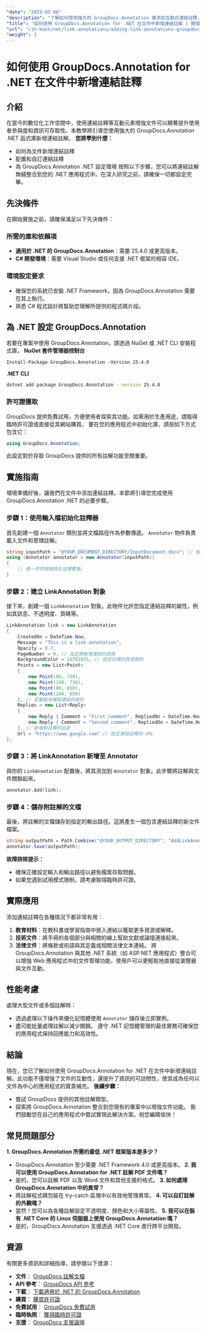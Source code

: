 ```yaml
---
"date": "2025-05-06"
"description": "了解如何使用強大的 GroupDocs.Annotation 庫添加互動式連結註釋，從而增強您的 .NET 應用程式。按照我們的分步指南，立即提昇文件互動性。"
"title": "如何使用 GroupDocs.Annotation for .NET 在文件中新增連結註解 | 開發人員指南"
"url": "/zh-hant/net/link-annotations/adding-link-annotations-groupdocs-annotation-dotnet/"
"weight": 1
---
```


# 如何使用 GroupDocs.Annotation for .NET 在文件中新增連結註釋
## 介紹
在當今的數位化工作空間中，使用連結註釋等互動元素增強文件可以顯著提升使用者參與度和資訊可存取性。本教學將引導您使用強大的 GroupDocs.Annotation .NET 函式庫新增連結註解。
**您將學到什麼：**
- 如何為文件新增連結註釋
- 配置和自訂連結註釋
- 為 GroupDocs.Annotation .NET 設定環境
按照以下步驟，您可以將連結註解無縫整合到您的 .NET 應用程式中。在深入研究之前，請確保一切都設定完畢。
## 先決條件
在開始實施之前，請確保滿足以下先決條件：
### 所需的庫和依賴項
- **適用於 .NET 的 GroupDocs.Annotation**：需要 25.4.0 或更高版本。
- **C# 開發環境**：需要 Visual Studio 或任何支援 .NET 框架的相容 IDE。
### 環境設定要求
- 確保您的系統已安裝 .NET Framework，因為 GroupDocs.Annotation 需要在其上執行。
- 熟悉 C# 程式設計將幫助您理解所提供的程式碼片段。
## 為 .NET 設定 GroupDocs.Annotation
若要在專案中使用 GroupDocs.Annotation，請透過 NuGet 或 .NET CLI 安裝程式庫。
**NuGet 套件管理器控制台**
```shell
Install-Package GroupDocs.Annotation -Version 25.4.0
```
**.NET CLI**
```bash
dotnet add package GroupDocs.Annotation --version 25.4.0
```
### 許可證獲取
GroupDocs 提供免費試用，方便使用者探索其功能。如需用於生產用途，請取得臨時許可證或直接從其網站購買。
要在您的應用程式中初始化庫，請按如下方式包含它：
```csharp
using GroupDocs.Annotation;
```
此設定對於存取 GroupDocs 提供的所有註解功能至關重要。
## 實施指南
環境準備好後，讓我們在文件中添加連結註釋。本節將引導您完成使用 GroupDocs.Annotation .NET 的必要步驟。
### 步驟 1：使用輸入檔初始化註釋器
首先創建一個 `Annotator` 類別並將文檔路徑作為參數傳遞。 `Annotator` 物件負責載入文件和管理註解。
```csharp
string inputPath = "@YOUR_DOCUMENT_DIRECTORY/InputDocument.docx"; // 替換為您的文件路徑
using (Annotator annotator = new Annotator(inputPath))
{
    // 進一步的措施將在這裡實施。
}
```
### 步驟 2：建立 LinkAnnotation 對象
接下來，創建一個 `LinkAnnotation` 對象。此物件允許您指定連結註釋的屬性，例如其訊息、不透明度、頁碼等。
```csharp
LinkAnnotation link = new LinkAnnotation
{
    CreatedOn = DateTime.Now,
    Message = "This is a link annotation",
    Opacity = 0.7,
    PageNumber = 0, // 指定應新增連結的頁碼
    BackgroundColor = 16761035, // 設定註釋的背景顏色
    Points = new List<Point>
    {
        new Point(80, 730),
        new Point(240, 730),
        new Point(80, 650),
        new Point(240, 650)
    }, // 定義點來繪製連結的矩形
    Replies = new List<Reply>
    {
        new Reply { Comment = "First comment", RepliedOn = DateTime.Now },
        new Reply { Comment = "Second comment", RepliedOn = DateTime.Now }
    }, // 新增對註釋的回复
    Url = "https://www.google.com" // 設定連結註釋的 URL
};
```
### 步驟 3：將 LinkAnnotation 新增至 Annotator
與你的 `LinkAnnotation` 配置後，將其添加到 `Annotator` 對象。此步驟將註解與文件關聯起來。
```csharp
annotator.Add(link);
```
### 步驟 4：儲存附註解的文檔
最後，將註解的文檔儲存到指定的輸出路徑。這將產生一個包含連結註釋的新文件檔案。
```csharp
string outputPath = Path.Combine("@YOUR_OUTPUT_DIRECTORY", "AddLinkAnnotation-output.docx");
annotator.Save(outputPath);
```
**故障排除提示：**
- 確保正確設定輸入和輸出路徑以避免檔案存取問題。
- 如果您遇到試用模式限制，請考慮取得臨時許可證。
## 實際應用
添加連結註釋在各種情況下都非常有用：
1. **教育材料**：在教科書或學習指南中嵌入連結以獲取更多資源或解釋。
2. **技術文件**：將手冊的各個部分與相關的線上幫助文獻或論壇連接起來。
3. **法律文件**：將條款或術語與其定義或相關法律文本連結。
將 GroupDocs.Annotation 與其他 .NET 系統（如 ASP.NET 應用程式）整合可以增強 Web 應用程式中的文件管理功能，使用戶可以更輕鬆地直接從瀏覽器與文件互動。
## 性能考慮
處理大型文件或多個註解時：
- 透過處理以下操作來優化記憶體使用 `Annotator` 儲存後立即實例。
- 盡可能批量處理註解以減少開銷。
遵守 .NET 記憶體管理的最佳實務可確保您的應用程式保持回應能力和高效性。
## 結論
現在，您已了解如何使用 GroupDocs.Annotation for .NET 在文件中新增連結註解。此功能不僅增強了文件的互動性，還提升了資訊的可訪問性，使其成為任何以文件為中心的應用程式的寶貴補充。
**後續步驟：**
- 嘗試 GroupDocs 提供的其他註解類型。
- 探索將 GroupDocs.Annotation 整合到您現有的專案中以增強文件功能。
我們鼓勵您在自己的應用程式中嘗試實現此解決方案。祝您編碼愉快！
## 常見問題部分
**1. GroupDocs.Annotation 所需的最低 .NET 框架版本是多少？**
   - GroupDocs.Annotation 至少需要 .NET Framework 4.0 或更高版本。
**2. 我可以使用 GroupDocs.Annotation for .NET 註解 PDF 文件嗎？**
   - 是的，您可以註解 PDF 以及 Word 文件和其他支援的格式。
**3. 如何處理 GroupDocs.Annotation 中的異常？**
   - 將註解程式碼包裝在 try-catch 區塊中以有效地管理異常。
**4. 可以自訂註解的外觀嗎？**
   - 當然！您可以為各種註解設定不透明度、顏色和大小等屬性。
**5. 我可以在裝有 .NET Core 的 Linux 伺服器上使用 GroupDocs.Annotation 嗎？**
   - 是的，GroupDocs.Annotation 支援透過 .NET Core 進行跨平台開發。
## 資源
有關更多資訊和詳細指導，請參閱以下資源：
- **文件**： [GroupDocs 註解文檔](https://docs.groupdocs.com/annotation/net/)
- **API 參考**： [GroupDocs API 參考](https://reference.groupdocs.com/annotation/net/)
- **下載**： [下載適用於 .NET 的 GroupDocs.Annotation](https://releases.groupdocs.com/annotation/net/)
- **購買**： [購買許可證](https://purchase.groupdocs.com/buy)
- **免費試用**： [GroupDocs 免費試用](https://releases.groupdocs.com/annotation/net/)
- **臨時執照**： [獲得臨時許可證](https://purchase.groupdocs.com/temporary-license/)
- **支援**： [GroupDocs 支援論壇](https://forum.groupdocs.com/c/annotation/)